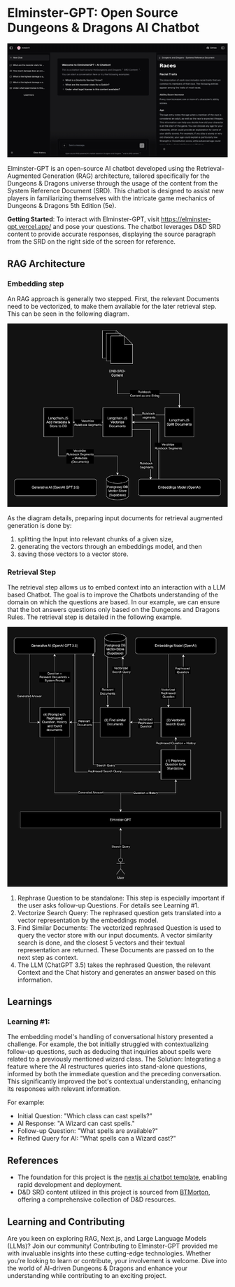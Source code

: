 # Elminster-GPT: Open Source Dungeons & Dragons AI Chatbot

![](public/readme-banner.png)

Elminster-GPT is an open-source AI chatbot developed using the Retrieval-Augmented Generation (RAG) architecture, tailored specifically for the Dungeons & Dragons universe through the usage of the content from the System Reference Document (SRD). This chatbot is designed to assist new players in familiarizing themselves with the intricate game mechanics of Dungeons & Dragons 5th Edition (5e).

**Getting Started**: To interact with Elminster-GPT, visit https://elminster-gpt.vercel.app/ and pose your questions. The chatbot leverages D&D SRD content to provide accurate responses, displaying the source paragraph from the SRD on the right side of the screen for reference.

## RAG Architecture

### Embedding step
An RAG approach is generally two stepped. First, the relevant Documents need to be vectorized, to make them available for the later retrieval step. This can be seen in the following diagram. 

![Embedding Step](public/Doc-Embedding-Step.drawio.png)

As the diagram details, preparing input documents for retrieval augmented generation is done by:
1. splitting the Input into relevant chunks of a given size, 
2. generating the vectors through an embeddings model, and then 
3. saving those vectors to a vector store.

### Retrieval Step

The retrieval step allows us to embed context into an interaction with a LLM based Chatbot. The goal is to improve the Chatbots understanding of the domain on which the questions are based. In our example, we can ensure that the bot answers questions only based on the Dungeons and Dragons Rules. The retrieval step is detailed in the following example. 

![](public/Retrieval-Step.drawio.png)

1. Rephrase Question to be standalone:  This step is especially important if the user asks follow-up Questions. For details see Learning #1.
2. Vectorize Search Query: The rephrased question gets translated into a vector representation by the embeddings model.
3. Find Similar Documents: The vectorized rephrased Question is used to query the vector store with our input documents. A vector similarity search is done, and the closest 5 vectors and their textual representation are returned. These Documents are passed on to the next step as context.
4. The LLM (ChatGPT 3.5) takes the rephrased Question, the relevant Context and the Chat history and generates an answer based on this information.  

## Learnings

### Learning #1:
The embedding model's handling of conversational history presented a challenge. For example, the bot initially struggled with contextualizing follow-up questions, such as deducing that inquiries about spells were related to a previously mentioned wizard class.
The Solution: Integrating a feature where the AI restructures queries into stand-alone questions, informed by both the immediate question and the preceding conversation. This significantly improved the bot's contextual understanding, enhancing its responses with relevant information.

For example:
* Initial Question: "Which class can cast spells?"
* AI Response: "A Wizard can cast spells."
* Follow-up Question: "What spells are available?"
* Refined Query for AI: "What spells can a Wizard cast?"

## References

* The foundation for this project is the [nextjs ai chatbot template](https://vercel.com/templates/next.js/nextjs-ai-chatbot), enabling rapid development and deployment.
* D&D SRD content utilized in this project is sourced from [BTMorton](https://github.com/BTMorton/dnd-5e-srd/tree/master/yaml), offering a comprehensive collection of D&D resources.

## Learning and Contributing

Are you keen on exploring RAG, Next.js, and Large Language Models (LLMs)? Join our community! Contributing to Elminster-GPT provided me with invaluable insights into these cutting-edge technologies. Whether you're looking to learn or contribute, your involvement is welcome. Dive into the world of AI-driven Dungeons & Dragons and enhance your understanding while contributing to an exciting project.

